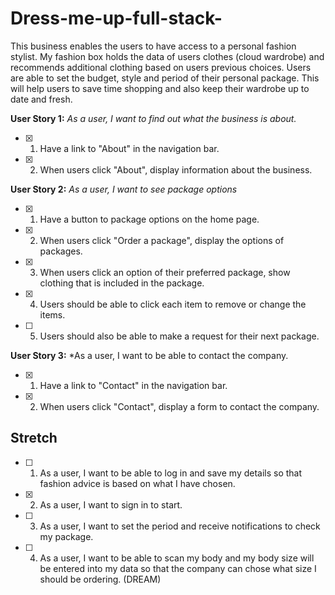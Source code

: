 # Dress-me-up-full-stack-

This business enables the users to have access to a personal fashion stylist. 
My fashion box holds the data of users clothes (cloud wardrobe) and recommends additional clothing based on users previous choices.
Users are able to set the budget, style and period of their personal package.
This will help users to save time shopping and also keep their wardrobe up to date and fresh.

**User Story 1:** *As a user, I want to find out what the business is about.*
   * [x] 1. Have a link to "About" in the navigation bar.
   * [x] 2. When users click "About", display information about the business.


**User Story 2:** *As a user, I want to see package options*
   * [x] 1. Have a button to package options on the home page.
   * [x] 2. When users click "Order a package", display the options of packages.
   * [x] 3. When users click an option of their preferred package, 
    show clothing that is included in the package.
   * [x] 4. Users should be able to click each item to remove or change the items.
   * [ ] 5. Users should also be able to make a request for their next package.

**User Story 3:** *As a user, I want to be able to contact the company.
  
   * [x] 1. Have a link to "Contact" in the navigation bar.
   * [x] 2. When users click "Contact", display a form to contact the company.

## Stretch

  * [ ] 1. As a user, I want to be able to log in and save my details so that fashion advice is based on what I have chosen.
  * [x] 2. As a user, I want to sign in to start.
  * [ ] 3. As a user, I want to set the period and receive notifications to check my package.
  * [ ] 4. As a user, I want to be able to scan my body and my body size will be entered into my data so that the company can chose what size I should be ordering. (DREAM)
